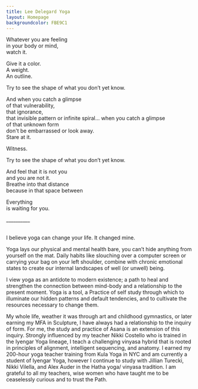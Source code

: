 ```yaml
---
title: Lee Delegard Yoga
layout: Homepage
backgroundcolor: FBE9C1
---
```


<div class="small-font">

Whatever you are feeling<br>
in your body or mind,<br> 
watch it. 

Give it a color.<br>
A weight.<br>
An outline.<br>

Try to see the shape of what you don’t yet know. 

And when you catch a glimpse<br>
of that vulnerability,<br>
that ignorance,<br>
that invisible pattern or infinite spiral...
when you catch a glimpse<br>
of that unknown form<br>
don't be embarrassed or look away.<br>
Stare at it.<br>

Witness.<br> 

Try to see the shape of what you don’t yet know.<br>

And feel  that it is not you<br>
and you are not it.<br> 
Breathe into that distance<br>
because in that space    between<br>

Everything<br>
is waiting for you.<br>

</div>
<div class="thick-blue-divider">__________</div>

<br>

I believe yoga can change your life. It changed mine. 

Yoga lays our physical and mental health bare, you can’t hide anything from yourself on the mat. Daily habits like slouching over a computer screen or carrying your bag on your left shoulder, combine with chronic emotional states to create our internal landscapes of well (or unwell) being. 

I view yoga as an antidote to modern existence; a path to heal and strengthen the connection between mind-body and a relationship to the present moment. Yoga is a tool, a Practice of self study through which to illuminate our hidden patterns and default tendencies, and to cultivate the resources necessary to change them. 

My whole life, weather it was through art and childhood gymnastics, or later earning my MFA in Sculpture, I have always had a relationship to the inquiry of form. For me, the study and practice of Asana is an extension of this inquiry.
Strongly influenced by my teacher Nikki Costello who is trained in the Iyengar Yoga lineage, I teach a challenging vinyasa hybrid that is rooted in principles of alignment, intelligent sequencing, and anatomy. I earned my 200-hour yoga teacher training from Kula Yoga in NYC and am currently a student of Iyengar Yoga, however I continue to study with Jillian Turecki, Nikki Vilella, and Alex Auder in the Hatha yoga/ vinyasa tradition. I am grateful to all my teachers, wise women who have taught me to be ceaselessly curious and to trust the Path. 
